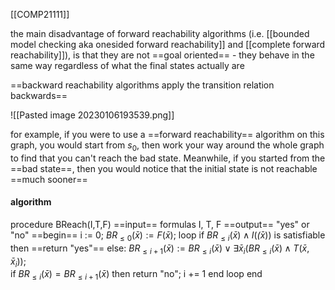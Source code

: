 [[COMP21111]]

the main disadvantage of forward reachability algorithms (i.e. [[bounded model checking aka onesided forward reachability]] and [[complete forward reachability]]), is that they are not ==goal oriented== - they behave in the same way regardless of what the final states actually are

==backward reachability algorithms apply the transition relation backwards==

![[Pasted image 20230106193539.png]]

for example, if you were to use a ==forward reachability== algorithm on this graph, you would start from $s_0$, then work your way around the whole graph to find that you can't reach the bad state. Meanwhile, if you started from the ==bad state==, then you would notice that the initial state is not reachable ==much sooner==

#### algorithm

procedure BReach(I,T,F)
==input== formulas I, T, F
==output== "yes" or "no"
==begin==
	i := 0;
	$BR_{\leq 0}(\bar{x}) := F(\bar{x});$
	loop
		if $BR_{\leq i}(\bar{x}) \land I(\bar(x))$ is satisfiable then ==return "yes"==
		else: $BR_{\leq i+1}(\bar{x}) := BR_{\leq i}(\bar{x}) \lor \exists \bar{x}_i(BR_{\leq i}(\bar{x}) \land T(\bar{x},\bar{x}_i));$		
		if $BR_{\leq i}(\bar{x}) = BR_{\leq i+1}(\bar{x})$ then return "no";
		i += 1
	end loop
end
